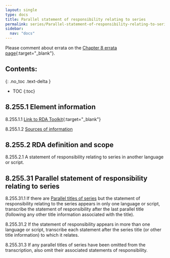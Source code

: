 ```yaml
---
layout: single
type: docs
title: Parallel statement of responsibility relating to series
permalink: series/Parallel-statement-of-responsibility-relating-to-series/
sidebar:
  nav: "docs"
---
```


Please comment about errata on the [Chapter 8 errata page](https://docs.google.com/document/d/1-ZWQGu_ouVQ7UluDNDk86hr2_aBqsUzI6Re9MU3KVqo/edit#heading=h.swjk1h8lodxt){:target="_blank"}.

## Contents:
{: .no_toc .text-delta }

- TOC
{:toc}

## 8.255.1 Element information

<a name="8.255.1.1">8.255.1.1</a> [Link to RDA Toolkit](https://beta.rdatoolkit.org/en-US_ala-cc4dfafb-b41b-339d-85ea-17cebe940dff){:target="_blank"}

<a name="8.255.1.2">8.255.1.2</a> [Sources of information](/DCRMR/series/#8011-sources-of-information)

## 8.255.2 RDA definition and scope

<a name="8.255.2.1">8.255.2.1</a> A statement of responsibility relating to series in another language or script.

## 8.255.31 Parallel statement of responsibility relating to series

<a name="8.255.31.1">8.255.31.1</a> If there are [Parallel titles of series](/DCRMR/series/Parallel-title-of-series/) but the statement of responsibility relating to the series appears in only one language or script, transcribe the statement of responsibility after the last parallel title (following any other title information associated with the title). 

<a name="8.255.31.2">8.255.31.2</a> If the statement of responsibility appears in more than one language or script, transcribe each statement after the series title (or other title information) to which it relates.

<a name="8.255.31.3">8.255.31.3</a> If any parallel titles of series have been omitted from the transcription, also omit their associated statements of responsibility.

